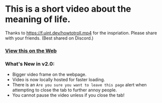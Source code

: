 # This is a short video about the meaning of life.
Thanks to https://f.uint.dev/howtotroll.mp4 for the inspriation. Please share with your friends. (Best shared on Discord.)
### [View this on the Web](https://leo32345.github.io/random_stuff/the_meaning_of_life)


### What's New in v2.0:
* Bigger video frame on the webpage.
* Video is now locally hosted for faster loading.
* There is an `Are you sure you want to leave this page` alert when attempting to close the tab to further annoy people.
* You cannot pause the video unless if you close the tab!
